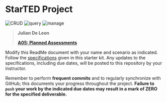 # StarTED Project

![CRUD](https://github.com/julian-deleon/StarTED-Lab/assets/77114985/25480a3c-116f-41d3-9d78-573720e225bd)
![query](https://github.com/julian-deleon/StarTED-Lab/assets/77114985/95018585-9ddd-4889-8a7b-db8c313635be)
![manage](https://github.com/julian-deleon/StarTED-Lab/assets/77114985/eb8a3436-4d0e-4b95-abb5-60c64e631c95)

> **Julian De Leon**
>
> [**A05: Planned Assessments**](./Specs/Scenarios/A05.md)

Modify this ReadMe document with your name and scenario as indicated. Follow the [specifications](./Specs/ReadMe.md) given in this starter kit. Any updates to the specifications, including due dates, will be posted to this repository by your instructor.

Remember to perform **frequent commits** and to regularly synchronize with GitHub; this documents your progress throughout the project. **Failure to `push` your work by the indicated due dates may result in a mark of ZERO for the specified deliverable.**
